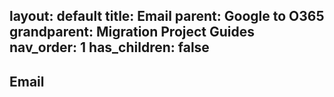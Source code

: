 layout: default
title: Email
parent: Google to O365
grandparent: Migration Project Guides
nav_order: 1
has_children: false
---

## Email
